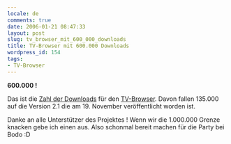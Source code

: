 ```yaml
---
locale: de
comments: true
date: 2006-01-21 08:47:33
layout: post
slug: tv_browser_mit_600_000_downloads
title: TV-Browser mit 600.000 Downloads
wordpress_id: 154
tags:
- TV-Browser
---
```


**600.000 !**

Das ist die [Zahl der Downloads](http://sourceforge.net/project/showfiles.php?group_id=79472)
für den [TV-Browser](http://tvbrowser.org). Davon fallen 135.000 auf die
Version 2.1 die am 19. November veröffentlicht worden ist.

Danke an alle Unterstützer des Projektes ! Wenn wir die 1.000.000 Grenze
knacken gebe ich einen aus. Also schonmal bereit machen für die Party bei Bodo
:D 
